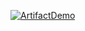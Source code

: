 [![ArtifactDemo](https://github.com/rudranilgit/cetprepactions/actions/workflows/artifact.yml/badge.svg?branch=main)](https://github.com/rudranilgit/cetprepactions/actions/workflows/artifact.yml)
